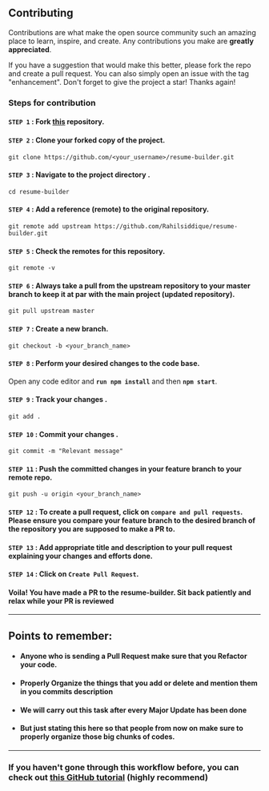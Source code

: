## Contributing

Contributions are what make the open source community such an amazing place to learn, inspire, and create. Any contributions you make are **greatly appreciated**.

If you have a suggestion that would make this better, please fork the repo and create a pull request. You can also simply open an issue with the tag "enhancement".
Don't forget to give the project a star! Thanks again!

### Steps for contribution

#### `STEP 1` :  Fork [this](https://github.com/Rahilsiddique/resume-builder.git) repository.

#### `STEP 2` :  Clone your forked copy of the project.

```
git clone https://github.com/<your_username>/resume-builder.git
```

#### `STEP 3` : Navigate to the project directory .

```
cd resume-builder
```

#### `STEP 4` : Add a reference (remote) to the original repository.

```
git remote add upstream https://github.com/Rahilsiddique/resume-builder.git
```

#### `STEP 5` : Check the remotes for this repository.
```
git remote -v
```

#### `STEP 6` : Always take a pull from the upstream repository to your master branch to keep it at par with the main project (updated repository).

```
git pull upstream master
```

#### `STEP 7` : Create a new branch.

```
git checkout -b <your_branch_name>
```

#### `STEP 8` : Perform your desired changes to the code base.
Open any code editor and **`run npm install`** and then **`npm start`**.

#### `STEP 9` : Track your changes .

```
git add . 
```

#### `STEP 10` : Commit your changes .

```
git commit -m "Relevant message"
```

#### `STEP 11` : Push the committed changes in your feature branch to your remote repo.
```
git push -u origin <your_branch_name>
```

#### `STEP 12` : To create a pull request, click on `compare and pull requests`. Please ensure you compare your feature branch to the desired branch of the repository you are supposed to make a PR to.


#### `STEP 13` : Add appropriate title and description to your pull request explaining your changes and efforts done.


#### `STEP 14` : Click on `Create Pull Request`.


#### Voila! You have made a PR to the resume-builder. Sit back patiently and relax while your PR is reviewed

---

## Points to remember: 

+ #### Anyone who is sending a Pull Request make sure that you Refactor your code. 
+ #### Properly Organize the things that you add or delete and mention them in you commits description
+ #### We will carry out this task after every Major Update has been done 
+ #### But just stating this here so that people from now on make sure to properly organize those big chunks of codes.

---

### If you haven't gone through this workflow before, you can check out [this GitHub tutorial](https://github.com/firstcontributions/first-contributions#readme) (highly recommend)
